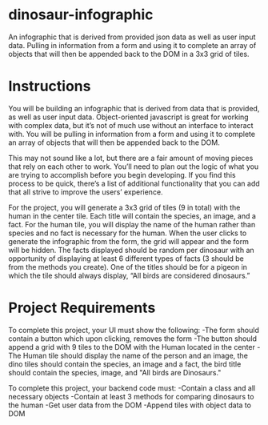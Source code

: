 # dinosaur-infographic
An infographic that is derived from provided json data as well as user input data. Pulling in information from a form and using it to complete an array of objects that will then be appended back to the DOM in a 3x3 grid of tiles. 

# Instructions
You will be building an infographic that is derived from data that is provided, as well as user input data. Object-oriented javascript is great for working with complex data, but it’s not of much use without an interface to interact with. You will be pulling in information from a form and using it to complete an array of objects that will then be appended back to the DOM.

This may not sound like a lot, but there are a fair amount of moving pieces that rely on each other to work. You’ll need to plan out the logic of what you are trying to accomplish before you begin developing. If you find this process to be quick, there’s a list of additional functionality that you can add that all strive to improve the users’ experience.

For the project, you will generate a 3x3 grid of tiles (9 in total) with the human in the center tile. Each title will contain the species, an image, and a fact. For the human tile, you will display the name of the human rather than species and no fact is necessary for the human. When the user clicks to generate the infographic from the form, the grid will appear and the form will be hidden. The facts displayed should be random per dinosaur with an opportunity of displaying at least 6 different types of facts (3 should be from the methods you create). One of the titles should be for a pigeon in which the tile should always display, “All birds are considered dinosaurs.”

# Project Requirements

To complete this project, your UI must show the following:
    -The form should contain a button which upon clicking, removes the form
    -The button should append a grid with 9 tiles to the DOM with the Human located in the center
    -The Human tile should display the name of the person and an image, the dino tiles should contain the species, an image and a fact, the bird title should contain the species, image, and "All birds are Dinosaurs."

To complete this project, your backend code must:
    -Contain a class and all necessary objects
    -Contain at least 3 methods for comparing dinosaurs to the human
    -Get user data from the DOM
    -Append tiles with object data to DOM
